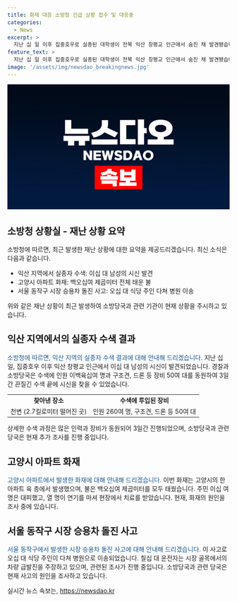 ```yaml
---
title: 화재 대응 소방청 긴급 상황 접수 및 대응중
categories:
  - News
excerpt: >
  지난 십 일 이후 집중호우로 실종된 대학생이 전북 익산 창평교 인근에서 숨진 채 발견됐습니다. 경기도 고양시 아파트 화재로 20분 만에 110평 불이 모두 탔고, 20여 명이 대피했으며, 10명이 연기를 마셔 치료를 받았습니다. 또한 서울 동작구 전통 시장에서 승용차가 가게로 돌진해 50대 주인이 다쳐 병원으로 옮겨졌습니다. 사건에 대한 자세한 정보는 소방청에서 확인 가능합니다.
feature_text: >
  지난 십 일 이후 집중호우로 실종된 대학생이 전북 익산 창평교 인근에서 숨진 채 발견됐습니다. 경기도 고양시 아파트 화재로 20분 만에 110평 불이 모두 탔고, 20여 명이 대피했으며, 10명이 연기를 마셔 치료를 받았습니다. 또한 서울 동작구 전통 시장에서 승용차가 가게로 돌진해 50대 주인이 다쳐 병원으로 옮겨졌습니다. 사건에 대한 자세한 정보는 소방청에서 확인 가능합니다.
image: '/assets/img/newsdao_breakingnews.jpg'
---
```


<p><img src="/assets/img/newsdao_breakingnews.jpg" alt="firstkoreanews 속보" /></p>

<h2 data-ke-size="size26">소방청 상황실 - 재난 상황 요약</h2>

<p>소방청에 따르면, 최근 발생한 재난 상황에 대한 요약을 제공드리겠습니다. 최신 소식은 다음과 같습니다.</p>

<ul>
    <li>익산 지역에서 실종자 수색: 이십 대 남성의 시신 발견</li>
    <li>고양시 아파트 화재: 백오십여 제곱미터 전체 태운 불</li>
    <li>서울 동작구 시장 승용차 돌진 사고: 오십 대 식당 주인 다쳐 병원 이송</li>
</ul>

<p data-ke-size="size16">위와 같은 재난 상황이 최근 발생하여 소방당국과 관련 기관이 현재 상황을 주시하고 있습니다.</p>

<h2 data-ke-size="size26">익산 지역에서의 실종자 수색 결과</h2>

<p><span style="color: #1a5490;">소방청에 따르면, 익산 지역의 실종자 수색 결과에 대해 안내해 드리겠습니다.</span> 지난 십 일, 집중호우 이후 익산 창평교 인근에서 이십 대 남성의 시신이 발견되었습니다. 경찰과 소방당국은 수색에 인원 이백육십여 명과 구조견, 드론 등 장비 50여 대를 동원하여 3일간 끈질긴 수색 끝에 시신을 찾을 수 있었습니다.</p>

<table>
    <tr>
        <td style="text-align: center; height: 17px;"><b>찾아낸 장소</b></td>
        <td style="text-align: center; height: 17px;"><b>수색에 투입된 장비</b></td>
    </tr>
    <tr>
        <td style="text-align: center; height: 17px;">천변 (2.7킬로미터 떨어진 곳)</td>
        <td style="text-align: center; height: 17px;">인원 260여 명, 구조견, 드론 등 50여 대</td>
    </tr>
</table>

<p data-ke-size="size16">상세한 수색 과정은 많은 인력과 장비가 동원되어 3일간 진행되었으며, 소방당국과 관련 당국은 현재 추가 조사를 진행 중입니다.</p>

<h2 data-ke-size="size26">고양시 아파트 화재</h2>

<p><span style="color: #1a5490;">고양시 아파트에서 발생한 화재에 대해 안내해 드리겠습니다.</span> 이번 화재는 고양시의 한 아파트 육 층에서 발생했으며, 불은 백오십여 제곱미터를 모두 태웠습니다. 주민 이십 여 명은 대피했고, 열 명이 연기를 마셔 현장에서 치료를 받았습니다. 현재, 화재의 원인을 조사 중에 있습니다.</p>

<h2 data-ke-size="size26">서울 동작구 시장 승용차 돌진 사고</h2>

<p><span style="color: #1a5490;">서울 동작구에서 발생한 시장 승용차 돌진 사고에 대해 안내해 드리겠습니다.</span> 이 사고로 오십 대 식당 주인이 다쳐 병원으로 이송되었습니다. 칠십 대 운전자는 시장 골목에서의 차량 급발진을 주장하고 있으며, 관련된 조사가 진행 중입니다. 소방당국과 관련 당국은 현재 사고의 원인을 조사하고 있습니다.</p>
실시간 뉴스 속보는, <a href="https://newsdao.kr" rel="dofollow">https://newsdao.kr</a>


